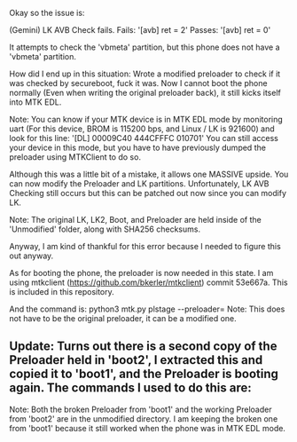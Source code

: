 Okay so the issue is:

(Gemini) LK AVB Check fails.
Fails: '[avb] ret = 2'
Passes: '[avb] ret = 0'

It attempts to check the 'vbmeta' partition, but this phone does not have a 'vbmeta' partition.

How did I end up in this situation: Wrote a modified preloader to check if it was checked by secureboot, fuck it was.
Now I cannot boot the phone normally (Even when writing the original preloader back), it still kicks itself into MTK EDL.

Note: You can know if your MTK device is in MTK EDL mode by monitoring uart (For this device, BROM is 115200 bps, and Linux / LK is 921600) and look for this line:
'[DL] 00009C40 444CFFFC 010701'
You can still access your device in this mode, but you have to have previously dumped the preloader using MTKClient to do so.

Although this was a little bit of a mistake, it allows one MASSIVE upside. You can now modify the Preloader and LK partitions.
Unfortunately, LK AVB Checking still occurs but this can be patched out now since you can modify LK.

Note: The original LK, LK2, Boot, and Preloader are held inside of the 'Unmodified' folder, along with SHA256 checksums.

Anyway, I am kind of thankful for this error because I needed to figure this out anyway.

As for booting the phone, the preloader is now needed in this state.
I am using mtkclient (https://github.com/bkerler/mtkclient) commit 53e667a. This is included in this repository.

And the command is: python3 mtk.py plstage --preloader=<preloader bin file>
Note: This does not have to be the original preloader, it can be a modified one.

Update: Turns out there is a second copy of the Preloader held in 'boot2', I extracted this and copied it to 'boot1', and the Preloader is booting again.
The commands I used to do this are:
--

Note: Both the broken Preloader from 'boot1' and the working Preloader from 'boot2' are in the unmodified directory. I am keeping the broken one from 'boot1' because it still worked when the phone was in MTK EDL mode.
